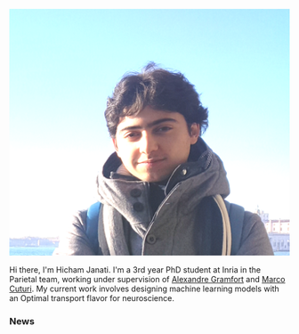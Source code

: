 

![self](img/self.png)

Hi there, I'm Hicham Janati. I'm a 3rd year PhD student at Inria in the Parietal team, working under supervision of [Alexandre Gramfort](http://alexandre.gramfort.net) and [Marco Cuturi](http://marcocuturi.net). My current work involves designing machine learning models with an Optimal transport flavor for neuroscience.


### News
